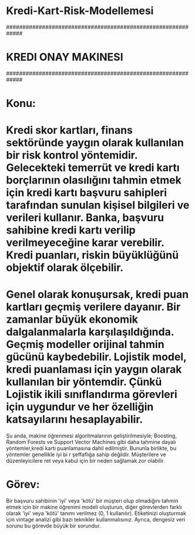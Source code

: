 # Kredi-Kart-Risk-Modellemesi
#############################################################
#                 KREDI ONAY MAKINESI
#############################################################

# Konu:
# Kredi skor kartları, finans sektöründe yaygın olarak kullanılan bir risk kontrol yöntemidir. Gelecekteki temerrüt ve kredi kartı borçlarının olasılığını tahmin etmek için kredi kartı başvuru sahipleri tarafından sunulan kişisel bilgileri ve verileri kullanır. Banka, başvuru sahibine kredi kartı verilip verilmeyeceğine karar verebilir. Kredi puanları, riskin büyüklüğünü objektif olarak ölçebilir.

# Genel olarak konuşursak, kredi puan kartları geçmiş verilere dayanır. Bir zamanlar büyük ekonomik dalgalanmalarla karşılaşıldığında. Geçmiş modeller orijinal tahmin gücünü kaybedebilir. Lojistik model, kredi puanlaması için yaygın olarak kullanılan bir yöntemdir. Çünkü Lojistik ikili sınıflandırma görevleri için uygundur ve her özelliğin katsayılarını hesaplayabilir.

Şu anda, makine öğrenmesi algoritmalarının geliştirilmesiyle; Boosting, Random Forests ve Support Vector Machines gibi daha tahmine dayalı yöntemler,kredi kartı puanlamasına dahil edilmiştir. Bununla birlikte, bu yöntemler genellikle iyi bi r şeffaflığa sahip değildir. Müşterilere ve düzenleyicilere ret veya kabul için bir neden sağlamak zor olabilir.

# Görev:
Bir başvuru sahibinin 'iyi' veya 'kötü' bir müşteri olup olmadığını tahmin
etmek için bir makine öğrenimi modeli oluşturun, diğer görevlerden farklı olarak 'iyi' veya 'kötü' tanımı verilmez (0, 1 kullanılır). Etiketinizi
oluşturmak için vintage analizi gibi bazı teknikler kullanmalısınız.
Ayrıca, dengesiz veri sorunu bu görevde büyük bir sorundur.
